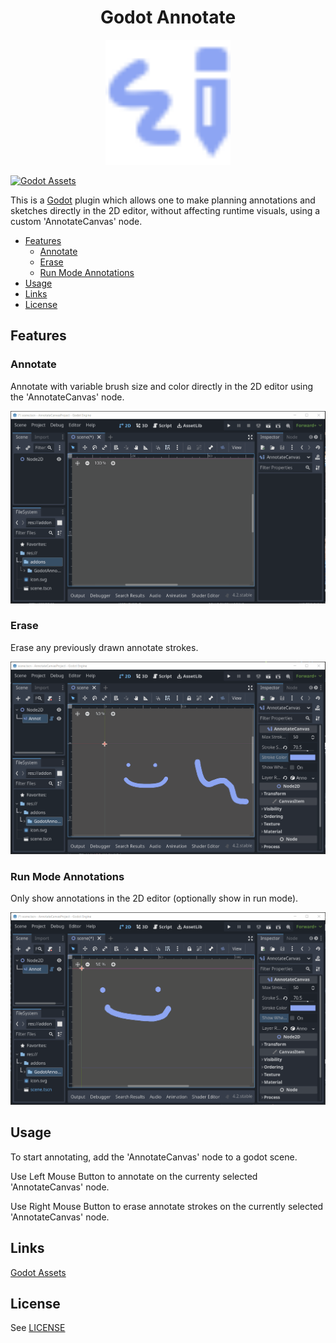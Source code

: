 <div align="center">
  <h1 align="center">Godot Annotate</h1>
  <img src=annotate_layer.svg alt="Icon" width="200" height="200"/>
</div>

[![Godot Assets](https://img.shields.io/badge/Godot_Asset_Library-blue)](https://godotengine.org/asset-library/asset/2432)

This is a [Godot](https://godotengine.org/) plugin which allows one to make planning  annotations and sketches directly in the 2D editor, without affecting runtime visuals, using a custom 'AnnotateCanvas' node.

- [Features](#features)
  - [Annotate](#annotate)
  - [Erase](#erase)
  - [Run Mode Annotations](#run-mode-annotations)
- [Usage](#usage)
- [Links](#links)
- [License](#license)

## Features

### Annotate

Annotate with variable brush size and color directly in the 2D editor using the 'AnnotateCanvas' node.

![Annotate Example](examples/Annotate.gif)

### Erase

Erase any previously drawn annotate strokes.

![Erase Example](examples/Erase.gif)

### Run Mode Annotations

Only show annotations in the 2D editor (optionally show in run mode).

![Visibility Example](examples/Visibility.gif)

## Usage

To start annotating, add the 'AnnotateCanvas' node to a godot scene.

Use Left Mouse Button to annotate on the currenty selected 'AnnotateCanvas' node.

Use Right Mouse Button to erase annotate strokes on the currently selected 'AnnotateCanvas' node.

## Links

[Godot Assets](https://godotengine.org/asset-library/asset/2432)

## License

See [LICENSE](LICENSE)
